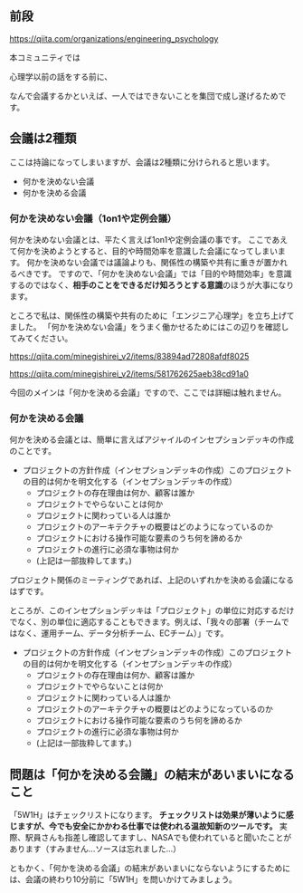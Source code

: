 


## 前段

https://qiita.com/organizations/engineering_psychology

本コミュニティでは

心理学以前の話をする前に、



なんで会議するかといえば、一人ではできないことを集団で成し遂げるためです。



## 会議は2種類

ここは持論になってしまいますが、会議は2種類に分けられると思います。

- 何かを決めない会議
- 何かを決める会議

### 何かを決めない会議（1on1や定例会議）

何かを決めない会議とは、平たく言えば1on1や定例会議の事です。
ここであえて何かを決めようとすると、目的や時間効率を意識した会議になってしまいます。
何かを決めない会議では議論よりも、関係性の構築や共有に重きが置かれるべきです。
ですので、「何かを決めない会議」では「目的や時間効率」を意識するのではなく、**相手のことをできるだけ知ろうとする意識**のほうが大事になります。

ところで私は、関係性の構築や共有のために「エンジニア心理学」を立ち上げてました。
「何かを決めない会議」をうまく働かせるためにはこの辺りを確認してみてください。

https://qiita.com/minegishirei_v2/items/83894ad72808afdf8025

https://qiita.com/minegishirei_v2/items/581762625aeb38cd91a0

今回のメインは「何かを決める会議」ですので、ここでは詳細は触れません。



### 何かを決める会議

何かを決める会議とは、簡単に言えばアジャイルのインセプションデッキの作成のことです。

- プロジェクトの方針作成（インセプションデッキの作成）このプロジェクトの目的は何かを明文化する（インセプションデッキの作成）
    - プロジェクトの存在理由は何か、顧客は誰か
    - プロジェクトでやらないことは何か
    - プロジェクトに関わっている人は誰か
    - プロジェクトのアーキテクチャの概要はどのようになっているのか
    - プロジェクトにおける操作可能な要素のうち何を諦めるか
    - プロジェクトの進行に必須な事物は何か
    - (上記は一部抜粋してます。)

プロジェクト関係のミーティングであれば、上記のいずれかを決める会議になるはずです。

ところが、このインセプションデッキは「プロジェクト」の単位に対応するだけでなく、別の単位に適応することもできます。例えば、「我々の部署（チームではなく、運用チーム、データ分析チーム、ECチーム）」です。

- プロジェクトの方針作成（インセプションデッキの作成）このプロジェクトの目的は何かを明文化する（インセプションデッキの作成）
    - プロジェクトの存在理由は何か、顧客は誰か
    - プロジェクトでやらないことは何か
    - プロジェクトに関わっている人は誰か
    - プロジェクトのアーキテクチャの概要はどのようになっているのか
    - プロジェクトにおける操作可能な要素のうち何を諦めるか
    - プロジェクトの進行に必須な事物は何か
    - (上記は一部抜粋してます。)







## 問題は「何かを決める会議」の結末があいまいになること

「5W1H」はチェックリストになります。
**チェックリストは効果が薄いように感じますが、今でも安全にかかわる仕事では使われる温故知新のツールです。**
実際、駅員さんも指差し確認してますし、NASAでも使われていると聞いたことがあります（すみません...ソースは忘れました...）

ともかく、「何かを決める会議」の結末があいまいにならないようにするためには、会議の終わり10分前に「5W1H」を問いかけてみましょう。















